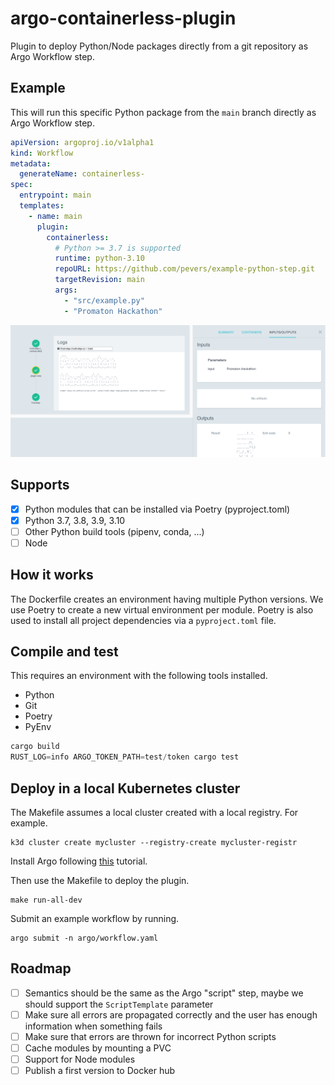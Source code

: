 # argo-containerless-plugin

Plugin to deploy Python/Node packages directly from a git repository as Argo Workflow step. 

## Example

This will run this specific Python package from the `main` branch directly as Argo Workflow step.

```yaml
apiVersion: argoproj.io/v1alpha1
kind: Workflow
metadata:
  generateName: containerless-
spec:
  entrypoint: main
  templates:
    - name: main
      plugin:
        containerless:
          # Python >= 3.7 is supported
          runtime: python-3.10
          repoURL: https://github.com/pevers/example-python-step.git
          targetRevision: main
          args:
            - "src/example.py"
            - "Promaton Hackathon"
```

![screenshot](screenshot.png)

## Supports

- [x] Python modules that can be installed via Poetry (pyproject.toml)
- [x] Python 3.7, 3.8, 3.9, 3.10
- [ ] Other Python build tools (pipenv, conda, ...)
- [ ] Node

## How it works

The Dockerfile creates an environment having multiple Python versions. We use Poetry to create a new virtual environment per module. Poetry is also used to install all project dependencies via a `pyproject.toml` file.

## Compile and test

This requires an environment with the following tools installed.

- Python
- Git
- Poetry
- PyEnv

```rust
cargo build
RUST_LOG=info ARGO_TOKEN_PATH=test/token cargo test
```

## Deploy in a local Kubernetes cluster

The Makefile assumes a local cluster created with a local registry. For example.

```console
k3d cluster create mycluster --registry-create mycluster-registr
```

Install Argo following [this](https://argoproj.github.io/argo-workflows/quick-start/) tutorial.

Then use the Makefile to deploy the plugin.

```console
make run-all-dev
```

Submit an example workflow by running.

```console
argo submit -n argo/workflow.yaml
```

## Roadmap
- [ ] Semantics should be the same as the Argo "script" step, maybe we should support the `ScriptTemplate` parameter
- [ ] Make sure all errors are propagated correctly and the user has enough information when something fails
- [ ] Make sure that errors are thrown for incorrect Python scripts
- [ ] Cache modules by mounting a PVC
- [ ] Support for Node modules
- [ ] Publish a first version to Docker hub